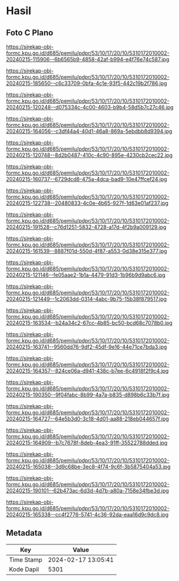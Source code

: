 # Hasil

## Foto C Plano

https://sirekap-obj-formc.kpu.go.id/d685/pemilu/pdpr/53/10/17/20/10/5310172010002-20240215-115906--6b6565b9-4858-42af-b994-e4f76e74c587.jpg

https://sirekap-obj-formc.kpu.go.id/d685/pemilu/pdpr/53/10/17/20/10/5310172010002-20240215-185650--c6c33709-0bfa-4c1e-93f5-442c19b2f786.jpg

https://sirekap-obj-formc.kpu.go.id/d685/pemilu/pdpr/53/10/17/20/10/5310172010002-20240215-120248--d075334c-4c00-4603-b9b4-58d5b7c27c46.jpg

https://sirekap-obj-formc.kpu.go.id/d685/pemilu/pdpr/53/10/17/20/10/5310172010002-20240215-164056--c3df44a4-40d1-46a8-869a-5ebdbb8d9394.jpg

https://sirekap-obj-formc.kpu.go.id/d685/pemilu/pdpr/53/10/17/20/10/5310172010002-20240215-120748--8d2b0487-410c-4c90-895e-4230cb2cec22.jpg

https://sirekap-obj-formc.kpu.go.id/d685/pemilu/pdpr/53/10/17/20/10/5310172010002-20240215-160737--6729dcd8-475a-4dca-bad9-10e47ffcef24.jpg

https://sirekap-obj-formc.kpu.go.id/d685/pemilu/pdpr/53/10/17/20/10/5310172010002-20240215-122738--20480833-4c0e-4b65-927f-1d63e01af237.jpg

https://sirekap-obj-formc.kpu.go.id/d685/pemilu/pdpr/53/10/17/20/10/5310172010002-20240215-191528--c76d1251-5832-4728-a17d-4f2b9a009129.jpg

https://sirekap-obj-formc.kpu.go.id/d685/pemilu/pdpr/53/10/17/20/10/5310172010002-20240215-161539--8887f01d-550d-4f87-a553-0d38e315e377.jpg

https://sirekap-obj-formc.kpu.go.id/d685/pemilu/pdpr/53/10/17/20/10/5310172010002-20240215-121146--fe05aae2-1b1a-4479-91d3-1b96b9d9abc6.jpg

https://sirekap-obj-formc.kpu.go.id/d685/pemilu/pdpr/53/10/17/20/10/5310172010002-20240215-121449--1c2063dd-0314-4abc-9b75-15b38f879517.jpg

https://sirekap-obj-formc.kpu.go.id/d685/pemilu/pdpr/53/10/17/20/10/5310172010002-20240215-163534--b24a34c2-67cc-4b85-bc50-bcd68c7078b0.jpg

https://sirekap-obj-formc.kpu.go.id/d685/pemilu/pdpr/53/10/17/20/10/5310172010002-20240215-163741--9560dd76-9df2-45df-9e16-44e71ce7bda3.jpg

https://sirekap-obj-formc.kpu.go.id/d685/pemilu/pdpr/53/10/17/20/10/5310172010002-20240215-164357--824ce06a-d941-438c-b7ee-6c4918f2f9c4.jpg

https://sirekap-obj-formc.kpu.go.id/d685/pemilu/pdpr/53/10/17/20/10/5310172010002-20240215-190350--9f04fabc-8b99-4a7a-b835-d898b6c33b7f.jpg

https://sirekap-obj-formc.kpu.go.id/d685/pemilu/pdpr/53/10/17/20/10/5310172010002-20240215-164727--64e5b3d0-3c18-4d01-aa88-218eb044657f.jpg

https://sirekap-obj-formc.kpu.go.id/d685/pemilu/pdpr/53/10/17/20/10/5310172010002-20240215-164909--b7c7678f-8deb-4ea3-91ff-35522788dded.jpg

https://sirekap-obj-formc.kpu.go.id/d685/pemilu/pdpr/53/10/17/20/10/5310172010002-20240215-165038--3d9c68be-3ec8-4f74-9c6f-3b5875404a53.jpg

https://sirekap-obj-formc.kpu.go.id/d685/pemilu/pdpr/53/10/17/20/10/5310172010002-20240215-190101--62b473ac-6d3d-4d7b-a80a-7158e34fbe3d.jpg

https://sirekap-obj-formc.kpu.go.id/d685/pemilu/pdpr/53/10/17/20/10/5310172010002-20240215-165338--cc4f2776-5741-4c36-92da-eaa16d9c9dc8.jpg


## Metadata

| Key        | Value               |
| ---------- | ------------------- |
| Time Stamp | 2024-02-17 13:05:41 |
| Kode Dapil | 5301                |



